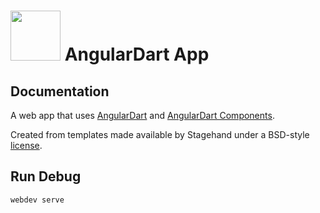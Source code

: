 # <img src="https://webdev.dartlang.org/assets/shared/angular/icon/default-77f530ea0ef7066f55bd9466f5b7c50201e2f33b6dff9897c46bfa28f78d4bd4.svg" width="80" height="80"> AngularDart App

## Documentation

A web app that uses [AngularDart](https://webdev.dartlang.org/angular) and
[AngularDart Components](https://webdev.dartlang.org/components).

Created from templates made available by Stagehand under a BSD-style
[license](https://github.com/dart-lang/stagehand/blob/master/LICENSE).

## Run Debug

```bash
webdev serve
```